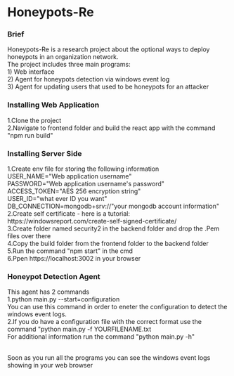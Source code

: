# Honeypots-Re

<h3>Brief<br/></h3>
Honeypots-Re is a research project about the optional ways to deploy honeypots in an organization network.<br/>
The project includes three main programs:<br/>
1) Web interface<br/>
2) Agent for honeypots detection via windows event log<br/>
3) Agent for updating users that used to be honeypots for an attacker<br/>


<h3>Installing Web Application<br/></h3>
1.Clone the project <br/>
2.Navigate to frontend folder and build the react app with the command "npm run build"


<h3>Installing Server Side<br/></h3>
1.Create env file for storing the following information<br/>
USER_NAME="Web application username"<br/>
PASSWORD="Web application username's password"<br/>
ACCESS_TOKEN="AES 256 encryption string"<br/>
USER_ID="what ever ID you want"<br/>
DB_CONNECTION=mongodb+srv://"your mongodb account information"<br/>
2.Create self certificate - here is a tutorial: https://windowsreport.com/create-self-signed-certificate/<br/>
3.Create folder named security2 in the backend folder and drop the .Pem files over there<br/>
4.Copy the build folder from the frontend folder to the backend folder<br/>
5.Run the command "npm start" in the cmd<br/>
6.Ppen https://localhost:3002 in your browser


<h3>Honeypot Detection Agent<br/></h3>
This agent has 2 commands<br/>
1.python main.py --start=configuration <br/>
You can use this command in order to eneter the configuration to detect the windows event logs.<br/>
2.If you do have a configuration file with the correct format use the command "python main.py -f YOURFILENAME.txt<br/>
For additional information run the command "python main.py -h"<br/><br/>

Soon as you run all the programs you can see the windows event logs showing in your web browser
